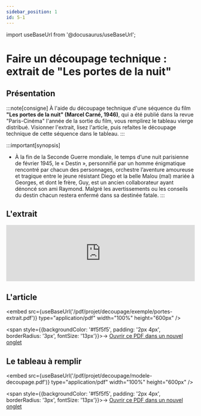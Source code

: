 ```yaml
---
sidebar_position: 1
id: 5-1
---
```

import useBaseUrl from '@docusaurus/useBaseUrl';

# Faire un découpage technique : extrait de "Les portes de la nuit"

## Présentation

:::note[consigne]
À l'aide du découpage technique d'une séquence du film **"Les portes de la nuit" (Marcel Carné, 1946)**, qui a été publié dans la revue "Paris-Cinéma" l'année de la sortie du film, vous remplirez le tableau vierge distribué. Visionner l'extrait, lisez l'article, puis refaites le découpage technique de cette séquence dans le tableau.
:::


:::important[synopsis]
- À la fin de la Seconde Guerre mondiale, le temps d’une nuit parisienne de février 1945, le « Destin », personnifié par un homme énigmatique rencontré par chacun des personnages, orchestre l’aventure amoureuse et tragique entre le jeune résistant Diego et la belle Malou (mal) mariée à Georges, et dont le frère, Guy, est un ancien collaborateur ayant dénoncé son ami Raymond. Malgré les avertissements ou les conseils du destin chacun restera enfermé dans sa destinée fatale.
:::
## L'extrait
<iframe src="https://drive.google.com/file/d/1nodjilsZ3O9zQKivMMHChaKvZaJPv4Hq/preview" width="100%" style={{aspectRatio: "550/420"}} frameborder="0" allow="autoplay"></iframe>

## L'article
<embed
  src={useBaseUrl('/pdf/projet/decoupage/exemple/portes-extrait.pdf')}
  type="application/pdf"
  width="100%"
  height="600px"
/>

<span style={{backgroundColor: '#f5f5f5', padding: '2px 4px', borderRadius: '3px', fontSize: '13px'}}>→ [Ouvrir ce PDF dans un nouvel onglet](/pdf/projet/decoupage/exemple/portes-extrait.pdf)</span>

## Le tableau à remplir

<embed
  src={useBaseUrl('/pdf/projet/decoupage/modele-decoupage.pdf')}
  type="application/pdf"
  width="100%"
  height="600px"
/>

<span style={{backgroundColor: '#f5f5f5', padding: '2px 4px', borderRadius: '3px', fontSize: '13px'}}>→ [Ouvrir ce PDF dans un nouvel onglet](/pdf/projet/decoupage/modele-decoupage.pdf)</span>